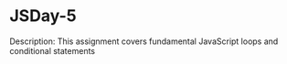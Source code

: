 # JSDay-5

Description: 
This assignment covers fundamental JavaScript loops and conditional statements
